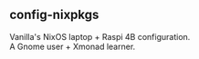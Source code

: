 ## config-nixpkgs
Vanilla's NixOS laptop + Raspi 4B configuration.  
A Gnome user + Xmonad learner.
